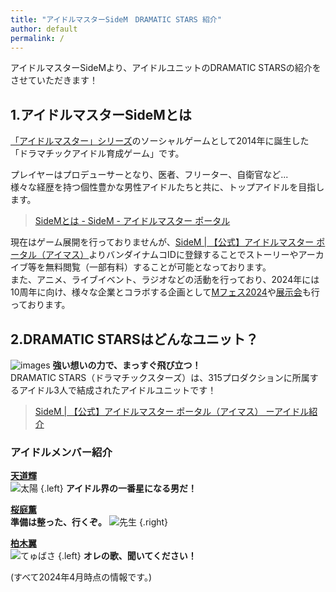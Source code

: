 ```yaml
---
title: "アイドルマスターSideM　DRAMATIC STARS 紹介"
author: default
permalink: /
---
```


アイドルマスターSideMより、アイドルユニットのDRAMATIC STARSの紹介をさせていただきます！      

## 1.アイドルマスターSideMとは    
[「アイドルマスター」シリーズ](https://idolmaster-official.jp/about)のソーシャルゲームとして2014年に誕生した「ドラマチックアイドル育成ゲーム」です。    

プレイヤーはプロデューサーとなり、医者、フリーター、自衛官など...  
様々な経歴を持つ個性豊かな男性アイドルたちと共に、トップアイドルを目指します。
> [SideMとは - SideM - アイドルマスター ポータル](https://idolmaster-official.jp/sidem/wsm)  

  現在はゲーム展開を行っておりませんが、[SideM | 【公式】アイドルマスター ポータル（アイマス）](https://idolmaster-official.jp/sidem)よりバンダイナムコIDに登録することでストーリーやアーカイブ等を無料閲覧（一部有料）することが可能となっております。  
  また、アニメ、ライブイベント、ラジオなどの活動を行っており、2024年には10周年に向け、様々な企業とコラボする企画として[Mフェス2024](https://idolmaster-official.jp/sidem/mfes/2024)や[展示会](https://www.sidem.idolmaster-exhibition.com/)も行っております。
        
## 2.DRAMATIC STARSはどんなユニット？    
![images](https://idolmaster-official.jp/assets/img/sidem/vender/idol/ds/main_pc.png)
**強い想いの力で、まっすぐ飛び立つ！**  
DRAMATIC STARS（ドラマチックスターズ）は、315プロダクションに所属するアイドル3人で結成されたアイドルユニットです！  
>[SideM | 【公式】アイドルマスター ポータル（アイマス）
ーアイドル紹介](https://idolmaster-official.jp/sidem/idol#f2)

### アイドルメンバー紹介  
**[天道輝](https://idolmaster-official.jp/sidem/idol/teru)**  
![太陽](https://idolmaster-official.jp/assets/img/sidem/vender/idol/ds/icon_1.jpg) {.left}
**アイドル界の一番星になる男だ！**  


**[桜庭薫](https://idolmaster-official.jp/sidem/idol/kaoru)**  
**準備は整った、行くぞ。**
![先生](https://idolmaster-official.jp/assets/img/sidem/vender/idol/ds/icon_2.jpg) {.right}  


**[柏木翼](https://idolmaster-official.jp/sidem/idol/tsubasa)**  
![てゅばさ](https://idolmaster-official.jp/assets/img/sidem/vender/idol/ds/icon_3.jpg) {.left}
**オレの歌、聞いてください！**  


(すべて2024年4月時点の情報です。)  
